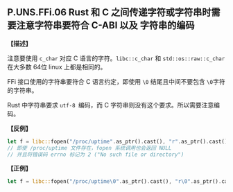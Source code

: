 ## P.UNS.FFi.06  Rust 和 C 之间传递字符或字符串时需要注意字符串要符合 C-ABI 以及 字符串的编码

**【描述】**

注意要使用 `c_char` 对应 C 语言的字符。`libc::c_char` 和 `std::os::raw::c_char` 在大多数 64位 linux 上都是相同的。

FFi 接口使用的字符串要符合 C 语言约定，即使用 `\0` 结尾且中间不要包含 `\0`字符的字符串。

Rust 中字符串要求 `utf-8 `编码，而 C 字符串则没有这个要求。所以需要注意编码。

**【反例】**

```rust
let f = libc::fopen("/proc/uptime".as_ptr().cast(), "r".as_ptr().cast());
// 即使 /proc/uptime 文件存在，fopen 系统调用也会返回 NULL
// 并且将错误码 errno 标记为 2 ("No such file or directory")
```

**【正例】**

```rust
let f = libc::fopen("/proc/uptime\0".as_ptr().cast(), "r\0".as_ptr().cast());
```


